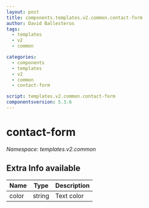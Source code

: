 ```yaml
---
layout: post
title: components.templates.v2.common.contact-form
author: David Ballesteros
tags:
  - templates
  - v2
  - common

categories:
  - components
  - templates
  - v2
  - common
  - contact-form

script: templates.v2.common.contact-form
componentsversion: 5.3.6
---
```

# contact-form

*Namespace: templates.v2.common*

## Extra Info available

| Name | Type | Description |
| --- | --- | --- |
| color | string | Text color |